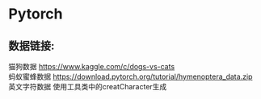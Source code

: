 # Pytorch
## 数据链接:  
  猫狗数据 https://www.kaggle.com/c/dogs-vs-cats  
  蚂蚁蜜蜂数据 https://download.pytorch.org/tutorial/hymenoptera_data.zip  
  英文字符数据 使用工具类中的creatCharacter生成
